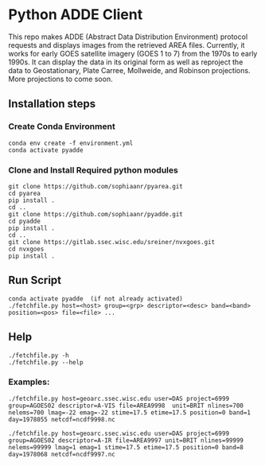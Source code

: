 # Python ADDE Client

This repo makes ADDE (Abstract Data Distribution Environment) protocol requests and displays images from the retrieved AREA files. Currently, it works for early GOES satellite imagery (GOES 1 to 7) from the 1970s to early 1990s. It can display the data in its original form as well as reproject the data to Geostationary, Plate Carree, Mollweide, and Robinson projections. More projections to come soon.

## Installation steps 

### Create Conda Environment

```
conda env create -f environment.yml
conda activate pyadde

```

### Clone and Install Required python modules

```
git clone https://github.com/sophiaanr/pyarea.git
cd pyarea
pip install .
cd ..
git clone https://github.com/sophiaanr/pyadde.git
cd pyadde
pip install .
cd ..
git clone https://gitlab.ssec.wisc.edu/sreiner/nvxgoes.git
cd nvxgoes
pip install .

```

## Run Script

```
conda activate pyadde  (if not already activated)
./fetchfile.py host=<host> group=<grp> descriptor=<desc> band=<band> position=<pos> file=<file> ...

```

## Help

```
./fetchfile.py -h
./fetchfile.py --help

```

### Examples:
`./fetchfile.py host=geoarc.ssec.wisc.edu user=DAS project=6999 group=AGOES02 descriptor=A-VIS file=AREA9998  unit=BRIT nlines=700 nelems=700 lmag=-22 emag=-22 stime=17.5 etime=17.5 position=0 band=1 day=1978055 netcdf=ncdf9998.nc`


`./fetchfile.py host=geoarc.ssec.wisc.edu user=DAS project=6999 group=AGOES02 descriptor=A-IR file=AREA9997 unit=BRIT nlines=99999 nelems=99999 lmag=1 emag=1 stime=17.5 etime=17.5 position=0 band=8 day=1978068 netcdf=ncdf9997.nc`
